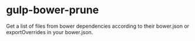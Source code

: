 gulp-bower-prune
================

Get a list of files from bower dependencies according to their bower.json or exportOverrides in your bower.json.

